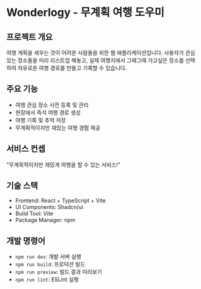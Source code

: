 # Wonderlogy - 무계획 여행 도우미

## 프로젝트 개요
여행 계획을 세우는 것이 어려운 사람들을 위한 웹 애플리케이션입니다. 사용자가 관심있는 장소들을 미리 리스트업 해놓고, 실제 여행지에서 그때그때 가고싶은 장소를 선택하여 자유로운 여행 경로를 만들고 기록할 수 있습니다.

## 주요 기능
- 여행 관심 장소 사전 등록 및 관리
- 현장에서 즉석 여행 경로 생성
- 여행 기록 및 추억 저장
- 무계획적이지만 재밌는 여행 경험 제공

## 서비스 컨셉
"무계획적이지만 재밌게 여행을 할 수 있는 서비스!"

## 기술 스택
- Frontend: React + TypeScript + Vite
- UI Components: Shadcn/ui
- Build Tool: Vite
- Package Manager: npm

## 개발 명령어
- `npm run dev`: 개발 서버 실행
- `npm run build`: 프로덕션 빌드
- `npm run preview`: 빌드 결과 미리보기
- `npm run lint`: ESLint 실행